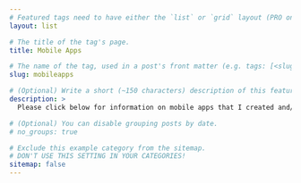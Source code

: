```yaml
---
# Featured tags need to have either the `list` or `grid` layout (PRO only).
layout: list

# The title of the tag's page.
title: Mobile Apps

# The name of the tag, used in a post's front matter (e.g. tags: [<slug>]).
slug: mobileapps

# (Optional) Write a short (~150 characters) description of this featured tag.
description: >
  Please click below for information on mobile apps that I created and/or worked on, both professionally and personally.

# (Optional) You can disable grouping posts by date.
# no_groups: true

# Exclude this example category from the sitemap.
# DON'T USE THIS SETTING IN YOUR CATEGORIES!
sitemap: false
---
```

